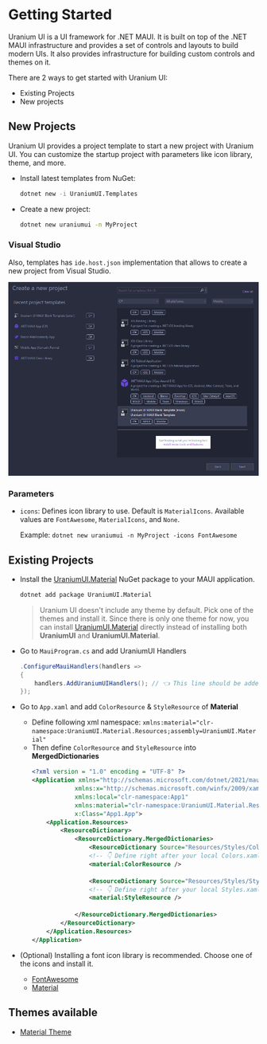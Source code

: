# Getting Started
Uranium UI is a UI framework for .NET MAUI. It is built on top of the .NET MAUI infrastructure and provides a set of controls and layouts to build modern UIs. It also provides infrastructure for building custom controls and themes on it.

There are 2 ways to get started with Uranium UI:
- Existing Projects
- New projects

## New Projects

Uranium UI provides a project template to start a new project with Uranium UI. You can customize the startup project with parameters like icon library, theme, and more.

- Install latest templates from NuGet: 
    ```bash
    dotnet new -i UraniumUI.Templates
    ```

- Create a new project: 
  ```bash
  dotnet new uraniumui -n MyProject
  ```

### Visual Studio
Also, templates has `ide.host.json` implementation that allows to create a new project from Visual Studio.

![Uranium UI Visual Studio](images/getting-started-visual-studio.gif)

### Parameters

- `icons`: Defines icon library to use. Default is `MaterialIcons`. Available values are `FontAwesome`, `MaterialIcons`, and `None`.

    Example: `dotnet new uraniumui -n MyProject -icons FontAwesome`

## Existing Projects
- Install the [UraniumUI.Material](https://www.nuget.org/packages/UraniumUI.Material/) NuGet package to your MAUI application.
    ```bash
    dotnet add package UraniumUI.Material
    ```

    > Uranium UI doesn't include any theme by default. Pick one of the themes and install it. Since there is only one theme for now, you can install [UraniumUI.Material](https://www.nuget.org/packages/UraniumUI.Material/) directly instead of installing both **UraniumUI** and **UraniumUI.Material**.



- Go to `MauiProgram.cs` and add UraniumUI Handlers

    ```csharp
    .ConfigureMauiHandlers(handlers =>
    {
        handlers.AddUraniumUIHandlers(); // 👈 This line should be added.
    });
    ```




- Go to `App.xaml` and add `ColorResource` & `StyleResource` of **Material**
    - Define following xml namespace: `xmlns:material="clr-namespace:UraniumUI.Material.Resources;assembly=UraniumUI.Material"`
    - Then define `ColorResource` and `StyleResource` into **MergedDictionaries**
        ```xml
        <?xml version = "1.0" encoding = "UTF-8" ?>
        <Application xmlns="http://schemas.microsoft.com/dotnet/2021/maui"
                    xmlns:x="http://schemas.microsoft.com/winfx/2009/xaml"
                    xmlns:local="clr-namespace:App1"
                    xmlns:material="clr-namespace:UraniumUI.Material.Resources;assembly=UraniumUI.Material"
                    x:Class="App1.App">
            <Application.Resources>
                <ResourceDictionary>
                    <ResourceDictionary.MergedDictionaries>
                        <ResourceDictionary Source="Resources/Styles/Colors.xaml" /> 
                        <!-- 👇 Define right after your local Colors.xaml. -->
                        <material:ColorResource />

                        <ResourceDictionary Source="Resources/Styles/Styles.xaml" />
                        <!-- 👇 Define right after your local Styles.xaml -->
                        <material:StyleResource />
                        
                    </ResourceDictionary.MergedDictionaries>
                </ResourceDictionary>
            </Application.Resources>
        </Application>
        ```

- (Optional) Installing a font icon library is recommended. Choose one of the icons and install it.
  -  [FontAwesome](theming/Icons.md#fontawesome)
  -  [Material](theming/Icons.md#material-icons)

## Themes available
 - [Material Theme](themes/material/Index.md)
